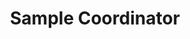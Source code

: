 ---
schema: default
title: Sample Coordinator
country: United States
url: /coordinators/sample-coordinator/
email: ''
logo: 'http://www1.nyc.gov/assets/home/images/mayor/index/bloomberg.png'
---